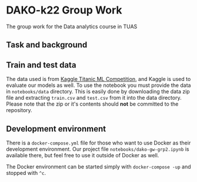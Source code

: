# DAKO-k22 Group Work

The group work for the Data analytics course in TUAS

## Task and background



## Train and test data

The data used is from [Kaggle Titanic ML Competition](https://www.kaggle.com/competitions/titanic), and Kaggle is used to evaluate our models as well. To use the notebook you must provide the data in `notebooks/data` directory. This is easily done by downloading the data zip file and extracting `train.csv` and `test.csv` from it into the data directory. Please note that the zip or it's contents should **not** be committed to the repository.

## Development environment

There is a `docker-compose.yml` file for those who want to use Docker as their development environment. Our project file `notebooks/dako-gw-grp2.ipynb` is available there, but feel free to use it outside of Docker as well.

The Docker environment can be started simply with `docker-compose -up` and stopped with `^c`.

